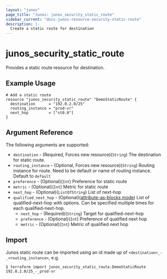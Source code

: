 ```yaml
---
layout: "junos"
page_title: "Junos: junos_security_static_route"
sidebar_current: "docs-junos-resource-security-static-route"
description: |-
  Create a static route for destination
---
```


# junos_security_static_route

Provides a static route resource for destination.

## Example Usage

```hcl
# Add a static route
resource "junos_security_static_route" "DemoStaticRoute" {
  destination      = "192.0.2.0/25"
  routing_instance = "prod-vr"
  next_hop         = ["st0.0"]
}
```

## Argument Reference

The following arguments are supported:

* `destination` - (Required, Forces new resource)(`String`) The destination for static route.
* `routing_instance` - (Optional, Forces new resource)(`String`) Routing instance for route. Need to be default or name of routing instance. Default to `default`
* `preference` - (Optional)(`Int`) Preference for static route
* `metric` - (Optional)(`Int`) Metric for static route
* `next_hop` - (Optional)(`ListOfString`) List of next-hop
* `qualified_next_hop` - (Optional)([attribute-as-blocks mode](https://www.terraform.io/docs/configuration/attr-as-blocks.html)) List of qualified-next-hop with options. Can be specified multiple times for each qualified-next-hop.
  * `next_hop` - (Required)(`String`) Target for qualified-next-hop
  * `preference` - (Optional)(`Int`) Preference of qualified next hop
  * `metric` - (Optional)(`Int`) Metric of qualified next hop

## Import

Junos static route can be imported using an id made up of `<destination>_-_<routing_instance>`, e.g.

```
$ terraform import junos_security_static_route.DemoStaticRoute 192.0.2.0/25_-_prod-vr
```
